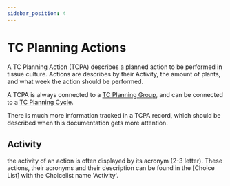 ```yaml
---
sidebar_position: 4
---
```

# TC Planning Actions
A TC Planning Action (TCPA) describes a planned action to be performed in tissue culture. Actions are describes by their Activity, the amount of plants, and what week the action should be performed.

A TCPA is always connected to a [TC Planning Group](TCPG.md), and can be connected to a [TC Planning Cycle](TCPC.md).

There is much more information tracked in a TCPA record, which should be described when this documentation gets more attention.

## Activity
the activity of an action is often displayed by its acronym (2-3 letter). These actions, their acronyms and their description can be found in the [Choice List] with the Choicelist name 'Activity'.